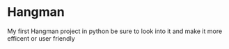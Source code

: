 # Hangman
My first Hangman project in python
be sure to look into it and make it more efficent or user friendly 
